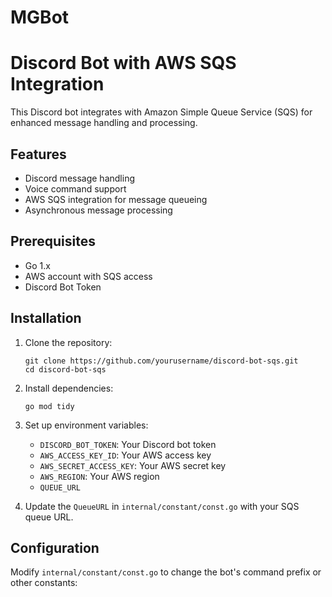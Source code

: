 # MGBot

# Discord Bot with AWS SQS Integration

This Discord bot integrates with Amazon Simple Queue Service (SQS) for enhanced message handling and processing.

## Features

- Discord message handling
- Voice command support
- AWS SQS integration for message queueing
- Asynchronous message processing

## Prerequisites

- Go 1.x
- AWS account with SQS access
- Discord Bot Token

## Installation

1. Clone the repository:
   ```
   git clone https://github.com/yourusername/discord-bot-sqs.git
   cd discord-bot-sqs
   ```

2. Install dependencies:
   ```
   go mod tidy
   ```

3. Set up environment variables:
   - `DISCORD_BOT_TOKEN`: Your Discord bot token
   - `AWS_ACCESS_KEY_ID`: Your AWS access key
   - `AWS_SECRET_ACCESS_KEY`: Your AWS secret key
   - `AWS_REGION`: Your AWS region
   - `QUEUE_URL`

4. Update the `QueueURL` in `internal/constant/const.go` with your SQS queue URL.

## Configuration

Modify `internal/constant/const.go` to change the bot's command prefix or other constants:


